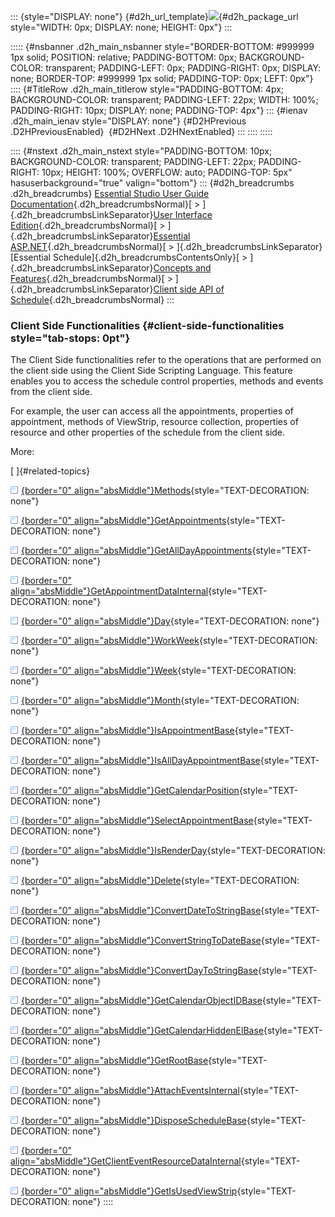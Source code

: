 ::: {style="DISPLAY: none"}
[](ms-xhelp:///?Id=d2h_url_template){#d2h_url_template}![](!package_url!){#d2h_package_url style="WIDTH: 0px; DISPLAY: none; HEIGHT: 0px"}
:::

::::: {#nsbanner .d2h_main_nsbanner style="BORDER-BOTTOM: #999999 1px solid; POSITION: relative; PADDING-BOTTOM: 0px; BACKGROUND-COLOR: transparent; PADDING-LEFT: 0px; PADDING-RIGHT: 0px; DISPLAY: none; BORDER-TOP: #999999 1px solid; PADDING-TOP: 0px; LEFT: 0px"}
:::: {#TitleRow .d2h_main_titlerow style="PADDING-BOTTOM: 4px; BACKGROUND-COLOR: transparent; PADDING-LEFT: 22px; WIDTH: 100%; PADDING-RIGHT: 10px; DISPLAY: none; PADDING-TOP: 4px"}
::: {#ienav .d2h_main_ienav style="DISPLAY: none"}
[](ms-xhelp:///?Id=66409224-cbeb-4cdc-bb9c-dd89c16fbefd){#D2HPrevious .D2HPreviousEnabled}  [](ms-xhelp:///?Id=6453461f-35be-4ea8-aeca-5a57a5489ddb){#D2HNext .D2HNextEnabled}
:::
::::
:::::

:::: {#nstext .d2h_main_nstext style="PADDING-BOTTOM: 10px; BACKGROUND-COLOR: transparent; PADDING-LEFT: 22px; PADDING-RIGHT: 10px; HEIGHT: 100%; OVERFLOW: auto; PADDING-TOP: 5px" hasuserbackground="true" valign="bottom"}
::: {#d2h_breadcrumbs .d2h_breadcrumbs}
[Essential Studio User Guide Documentation](ms-xhelp:///?Id=12457748-09e3-4d74-a240-8e049cedf030){.d2h_breadcrumbsNormal}[ \> ]{.d2h_breadcrumbsLinkSeparator}[User Interface Edition](ms-xhelp:///?Id=c29296b7-531c-413b-a0ec-488ca1f7f669){.d2h_breadcrumbsNormal}[ \> ]{.d2h_breadcrumbsLinkSeparator}[Essential ASP.NET](ms-xhelp:///?Id=25c35330-c127-4dad-9a92-ed79dc7261a6){.d2h_breadcrumbsNormal}[ \> ]{.d2h_breadcrumbsLinkSeparator}[Essential Schedule]{.d2h_breadcrumbsContentsOnly}[ \> ]{.d2h_breadcrumbsLinkSeparator}[Concepts and Features](ms-xhelp:///?Id=64869483-f57f-4838-b322-b1a3d1ce8e40){.d2h_breadcrumbsNormal}[ \> ]{.d2h_breadcrumbsLinkSeparator}[Client side API of Schedule](ms-xhelp:///?Id=66409224-cbeb-4cdc-bb9c-dd89c16fbefd){.d2h_breadcrumbsNormal}
:::

### Client Side Functionalities {#client-side-functionalities style="tab-stops: 0pt"}

The Client Side functionalities refer to the operations that are performed on the client side using the Client Side Scripting Language. This feature enables you to access the schedule control properties, methods and events from the client side.

For example, the user can access all the appointments, properties of appointment, methods of ViewStrip, resource collection, properties of resource and other properties of the schedule from the client side.

More:

[ ]{#related-topics}

[![](button.gif){border="0" align="absMiddle"}Methods](ms-xhelp:///?Id=70f75970-0df1-41af-b090-af9cb3ac7366){style="TEXT-DECORATION: none"}

[![](button.gif){border="0" align="absMiddle"}GetAppointments](ms-xhelp:///?Id=92757f04-8b19-4926-8bbf-f9983c8606e6){style="TEXT-DECORATION: none"}

[![](button.gif){border="0" align="absMiddle"}GetAllDayAppointments](ms-xhelp:///?Id=3f65e9fd-6c75-4b57-802c-dcea828b519b){style="TEXT-DECORATION: none"}

[![](button.gif){border="0" align="absMiddle"}GetAppointmentDataInternal](ms-xhelp:///?Id=360d9401-3086-4047-b4d5-1a97a4fd2a0c){style="TEXT-DECORATION: none"}

[![](button.gif){border="0" align="absMiddle"}Day](ms-xhelp:///?Id=8dac4382-4a2a-4fb7-9b5f-00db72a90438){style="TEXT-DECORATION: none"}

[![](button.gif){border="0" align="absMiddle"}WorkWeek](ms-xhelp:///?Id=c02a01f5-6e7d-4dc5-a4a3-bd8488357f84){style="TEXT-DECORATION: none"}

[![](button.gif){border="0" align="absMiddle"}Week](ms-xhelp:///?Id=97c1a5a1-460e-4534-bb3b-341a26ada354){style="TEXT-DECORATION: none"}

[![](button.gif){border="0" align="absMiddle"}Month](ms-xhelp:///?Id=80b59b45-f505-479e-90be-cb83d5f783b8){style="TEXT-DECORATION: none"}

[![](button.gif){border="0" align="absMiddle"}IsAppointmentBase](ms-xhelp:///?Id=69e29939-3ff5-49eb-ae99-3fc3a0f09f2e){style="TEXT-DECORATION: none"}

[![](button.gif){border="0" align="absMiddle"}IsAllDayAppointmentBase](ms-xhelp:///?Id=bf707890-ea3d-4b6f-b87c-e1708a2cbf83){style="TEXT-DECORATION: none"}

[![](button.gif){border="0" align="absMiddle"}GetCalendarPosition](ms-xhelp:///?Id=0fb7beec-9dad-4568-8cd4-2bc6f4a1c1c0){style="TEXT-DECORATION: none"}

[![](button.gif){border="0" align="absMiddle"}SelectAppointmentBase](ms-xhelp:///?Id=88ca9f50-5a7f-43b3-99f9-f527e74a7431){style="TEXT-DECORATION: none"}

[![](button.gif){border="0" align="absMiddle"}IsRenderDay](ms-xhelp:///?Id=acb1b71e-5fe9-4fc4-94f9-a9ed394b6687){style="TEXT-DECORATION: none"}

[![](button.gif){border="0" align="absMiddle"}Delete](ms-xhelp:///?Id=da2d43f0-9c14-40b9-93d8-59d0e5146e26){style="TEXT-DECORATION: none"}

[![](button.gif){border="0" align="absMiddle"}ConvertDateToStringBase](ms-xhelp:///?Id=8d8cee77-a70c-4533-baab-153cb239d5b5){style="TEXT-DECORATION: none"}

[![](button.gif){border="0" align="absMiddle"}ConvertStringToDateBase](ms-xhelp:///?Id=48869ccf-5ce6-46ac-baeb-9249286d9bef){style="TEXT-DECORATION: none"}

[![](button.gif){border="0" align="absMiddle"}ConvertDayToStringBase](ms-xhelp:///?Id=389836f6-39c2-4b27-9dce-386e0d61ba09){style="TEXT-DECORATION: none"}

[![](button.gif){border="0" align="absMiddle"}GetCalendarObjectIDBase](ms-xhelp:///?Id=84eab028-edb3-46ad-8001-1c5067a0842d){style="TEXT-DECORATION: none"}

[![](button.gif){border="0" align="absMiddle"}GetCalendarHiddenElBase](ms-xhelp:///?Id=47684edc-611c-495a-b6ad-0d7e39eb0603){style="TEXT-DECORATION: none"}

[![](button.gif){border="0" align="absMiddle"}GetRootBase](ms-xhelp:///?Id=fa05d948-9c12-4317-8227-7c315d5cd08f){style="TEXT-DECORATION: none"}

[![](button.gif){border="0" align="absMiddle"}AttachEventsInternal](ms-xhelp:///?Id=4dcd6846-74aa-4bf8-ab95-4e61483cd8c8){style="TEXT-DECORATION: none"}

[![](button.gif){border="0" align="absMiddle"}DisposeScheduleBase](ms-xhelp:///?Id=a7db1d89-c9bb-4833-acf8-d5f15a5301a4){style="TEXT-DECORATION: none"}

[![](button.gif){border="0" align="absMiddle"}GetClientEventResourceDataInternal](ms-xhelp:///?Id=77c74fb1-718a-49e9-a12f-25547507ded8){style="TEXT-DECORATION: none"}

[![](button.gif){border="0" align="absMiddle"}GetIsUsedViewStrip](ms-xhelp:///?Id=347024e6-52e8-4a0d-a445-1ee5366a9025){style="TEXT-DECORATION: none"}
::::
